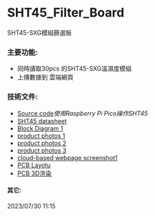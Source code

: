 # SHT45_Filter_Board
SHT45-SXG模組篩選板
### 主要功能:  
* 同時讀取30pcs 的SHT45-SXG溫濕度模組
* 上傳數據到 雲端網頁

### 技術文件:  
* [Source code](./Code)*使用Raspberry Pi Pico操作SHT45*
* [SHT45 datasheet](https://sensirion.com/products/catalog/SHT45/)
* [Block Diagram 1](./Document/SHT45_Module_Quality_Filter.png)
* [product photos 1](./Document/成品圖1.png)
* [product photos 2](./Document/成品圖2.png)
* [product photos 3](./Document/成品圖3.png)
* [cloud-based webpage screenshot1](./Document/Clouud_web1.png)
* [PCB Layotu](./Circuit/SHT45_Module_SXG_layotu.png)
* [PCB 3D渲染](./Circuit/SHT45_Module_SXG_3D.png)

#### 其它:  
2023/07/30 11:15 
